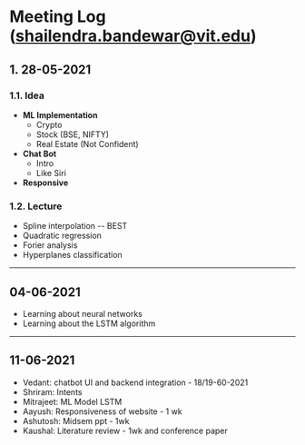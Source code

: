# Meeting Log (shailendra.bandewar@vit.edu) <!-- omit in toc -->

## 1. 28-05-2021

### 1.1. Idea

- **ML Implementation**
  - Crypto
  - Stock (BSE, NIFTY)
  - Real Estate (Not Confident)
- **Chat Bot**
  - Intro
  - Like Siri
- **Responsive**

### 1.2. Lecture

- Spline interpolation -- BEST
- Quadratic regression
- Forier analysis
- Hyperplanes classification

---

## 04-06-2021

- Learning about neural networks
- Learning about the LSTM algorithm

---

## 11-06-2021

- Vedant: chatbot UI and backend integration - 18/19-60-2021
- Shriram: Intents
- Mitrajeet: ML Model LSTM
- Aayush: Responsiveness of website - 1 wk
- Ashutosh: Midsem ppt - 1wk
- Kaushal: Literature review - 1wk and conference paper
